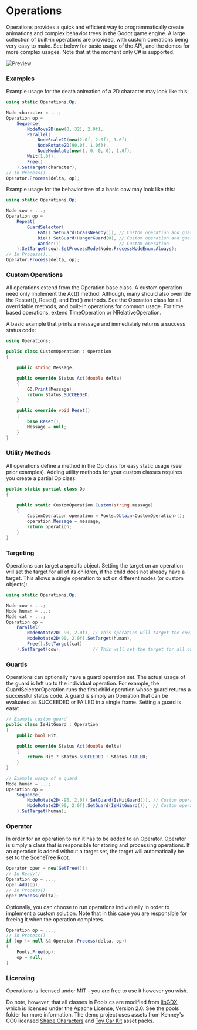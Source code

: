 # Operations
Operations provides a quick and efficient way to programmatically create animations and complex behavior trees in the Godot game engine. A large collection of built-in operations are provided, with custom operations being very easy to make. See below for basic usage of the API, and the demos for more complex usages. Note that at the moment only C# is supported.

![Preview](https://github.com/user-attachments/assets/2e4592a7-1a19-4cdc-a25a-4522b6d2acbf)

### Examples
Example usage for the death animation of a 2D character may look like this:
```C#
using static Operations.Op;

Node character = ...;
Operation op =
    Sequence(
        NodeMove2D(new(0, 32), 2.0f),
        Parallel(
            NodeScale2D(new(2.0f, 2.0f), 1.0f),
            NodeRotate2D(90.0f, 1.0f)),
            NodeModulate(new(1, 0, 0, 0), 1.0f),
        Wait(1.0f),
        Free()
    ).SetTarget(character);
// In Process()...
Operator.Process(delta, op);
```

Example usage for the behavior tree of a basic cow may look like this:
```C#
using static Operations.Op;

Node cow = ...;
Operation op =
    Repeat(
        GuardSelector(
            Eat().SetGuard(GrassNearby()), // Custom operation and guard
            Die().SetGuard(HungerGuard(0), // Custom operation and guard
            Wander())                      // Custom operation
    ).SetTarget(cow).SetProcessMode(Node.ProcessModeEnum.Always);
// In Process()...
Operator.Process(delta, op);
```
### Custom Operations
All operations extend from the Operation base class. A custom operation need only implement the Act() method. Although, many should also override the Restart(), Reset(), and End() methods. See the Operation class for all overridable methods, and built-in operations for common usage. For time based operations, extend TimeOperation or NRelativeOperation.

A basic example that prints a message and immediately returns a success status code:
```C#
using Operations;

public class CustomOperation : Operation
{

    public string Message;

    public override Status Act(double delta)
    {
        GD.Print(Message);
        return Status.SUCCEEDED;
    }

    public override void Reset()
    {
        base.Reset();
        Message = null;
    }
}
```

### Utility Methods
All operations define a method in the Op class for easy static usage (see prior examples). Adding utility methods for your custom classes requires you create a partial Op class:
```C#
public static partial class Op
{

    public static CustomOperation Custom(string message)
    {
        CustomOperation operation = Pools.Obtain<CustomOperation>();
        operation.Message = message;
        return operation;
    }
}
```

### Targeting
Operations can target a specifc object. Setting the target on an operation will set the target for all of its children, if the child does not already have a target. This allows a single operation to act on different nodes (or custom objects):
```C#
using static Operations.Op;

Node cow = ...;
Node human = ...;
Node cat = ...;
Operation op =
    Parallel(
        NodeRotate2D(-90, 2.0f), // This operation will target the cow, since no target was specified
        NodeRotate2D(90, 2.0f).SetTarget(human),
        Free().SetTarget(cat)
    ).SetTarget(cow);            // This will set the target for all children that don't have a target
```
### Guards
Operations can optionally have a guard operation set. The actual usage of the guard is left up to the individual operation. For example, the GuardSelectorOperation runs the first child operation whose guard returns a successful status code. A guard is simply an Operation that can be evaluated as SUCCEEDED or FAILED in a single frame. Setting a guard is easy:
```C#
// Example custom guard
public class IsHitGuard : Operation
{
    public bool Hit;

    public override Status Act(double delta)
    {
        return Hit ? Status.SUCCEEDED : Status.FAILED;
    }
}

// Example usage of a guard
Node human = ...;
Operation op =
    Sequence(
        NodeRotate2D(-90, 2.0f).SetGuard(IsHitGuard()), // Custom operation guard
        NodeRotate2D(90, 2.0f).SetGuard(IsHitGuard()),  // Custom operation guard
    ).SetTarget(human);
```

### Operator
In order for an operation to run it has to be added to an Operator. Operator is simply a class that is responsible for storing and processing operations. If an operation is added without a target set, the target will automatically be set to the SceneTree Root.
```C#
Operator oper = new(GetTree());
// In Ready()
Operation op = ...;
oper.Add(op);
// In Process()
oper.Process(delta);
```

Optionally, you can choose to run operations individually in order to implement a custom solution. Note that in this case you are responsible for freeing it when the operation completes.
```C#
Operation op = ...;
// In Process()
if (op != null && Operator.Process(delta, op))
{
    Pools.Free(op);
    op = null;
}
```

### Licensing
Operations is licensed under MIT - you are free to use it however you wish.

Do note, however, that all classes in Pools.cs are modified from [libGDX](https://github.com/libgdx/libgdx), which is licensed under the Apache License, Version 2.0. See the pools folder for more information. The demo project uses assets from Kenney's CC0 licensed [Shape Characters](https://kenney.nl/assets/shape-characters) and [Toy Car Kit](https://kenney.nl/assets/toy-car-kit) asset packs.
